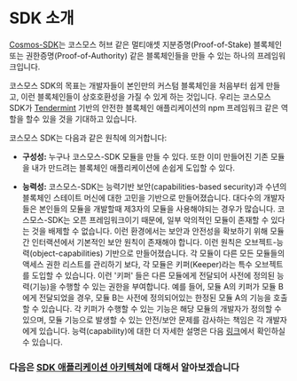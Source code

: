 # SDK 소개



[Cosmos-SDK](https://github.com/hbtc-chain/bhchain)는 코스모스 허브 같은 멀티애셋 지분증명(Proof-of-Stake) 블록체인 또는 권한증명(Proof-of-Authority) 같은 블록체인들을 만들 수 있는 하나의 프레임워크입니다.

코스모스 SDK의 목표는 개발자들이 본인만의 커스텀 블록체인을 처음부터 쉽게 만들고, 이런 블록체인들이 상호호환성을 가질 수 있게 하는 것입니다. 우리는 코스모스 SDK가 [Tendermint](https://github.com/tendermint/tendermint) 기반의 안전한 블록체인 애플리케이션의 npm 프레임워크 같은 역할을 할수 있을 것을 기대하고 있습니다.

코스모스 SDK는 다음과 같은 원칙에 의거합니다:

- **구성성:** 누구나 코스모스-SDK 모듈을 만들 수 있다. 또한 이미 만들어진 기존 모듈을 내가 만드려는 블록체인 애플리케이션에 손쉽게 도입할 수 있다.

- **능력성:** 코스모스-SDK는 능력기반 보안(capabilities-based security)과 수년의 블록체인 스테이트 머신에 대한 고민을 기반으로 만들어졌습니다. 대다수의 개발자들은 본인들의 모듈을 개발할때 제3자의 모듈을 사용해야되는 경우가 많습니다. 코스모스-SDK는 오픈 프레임워크이기 때문에, 일부 악의적인 모듈이 존재할 수 있다는 것을 배제할 수 없습니다. 이런 환경에서는 보안과 안전성을 확보하기 위해 모듈간 인터랙션에서 기본적인 보안 원칙이 존재해야 합니다. 이런 원칙은 오브젝트-능력(object-capabilities) 기반으로 만들어졌습니다. 각 모듈이 다른 모든 모듈들의 액세스 권한 리스트를 관리하기 보다, 각 모듈은 키퍼(Keeper)라는 특수 오브젝트를 도입할 수 있습니다. 이런 '키퍼' 들은 다른 모듈에게 전달되어 사전에 정의된 능력(기능)을 수행할 수 있는 권한을 부여합니다. 예를 들어, 모듈 A의 키퍼가 모듈 B에게 전달되었을 경우, 모듈 B는 사전에 정의되어있는 한정된 모듈 A의 기능을 호출할 수 있습니다. 각 키퍼가 수행할 수 있는 기능은 해당 모듈의 개발자가 정의할 수 있으며, 모듈 기능으로 발생할 수 있는 안전/보안 문제를 감사하는 책임은 각 개발자에게 있습니다. 능력(capability)에 대한 더 자세한 설명은 다음 [링크](./ocap.md)에서 확인하실 수 있습니다.

### 다음은 [SDK 애플리케이션 아키텍쳐](./sdk-app-architecture.md)에 대해서 알아보겠습니다
